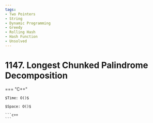 ```yaml
---
tags:
- Two Pointers
- String
- Dynamic Programming
- Greedy
- Rolling Hash
- Hash Function
- Unsolved
---
```



# 1147. Longest Chunked Palindrome Decomposition

=== "C++"

    $Time: O()$

    $Space: O()$

    ```c++
    ```